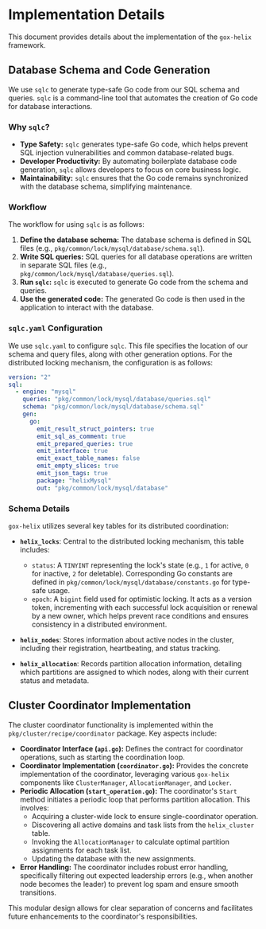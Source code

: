 # Implementation Details

This document provides details about the implementation of the `gox-helix` framework.

## Database Schema and Code Generation

We use `sqlc` to generate type-safe Go code from our SQL schema and queries. `sqlc` is a command-line tool that automates the creation of Go code for database interactions.

### Why `sqlc`?

*   **Type Safety:** `sqlc` generates type-safe Go code, which helps prevent SQL injection vulnerabilities and common database-related bugs.
*   **Developer Productivity:** By automating boilerplate database code generation, `sqlc` allows developers to focus on core business logic.
*   **Maintainability:** `sqlc` ensures that the Go code remains synchronized with the database schema, simplifying maintenance.

### Workflow

The workflow for using `sqlc` is as follows:

1.  **Define the database schema:** The database schema is defined in SQL files (e.g., `pkg/common/lock/mysql/database/schema.sql`).
2.  **Write SQL queries:** SQL queries for all database operations are written in separate SQL files (e.g., `pkg/common/lock/mysql/database/queries.sql`).
3.  **Run `sqlc`:** `sqlc` is executed to generate Go code from the schema and queries.
4.  **Use the generated code:** The generated Go code is then used in the application to interact with the database.

### `sqlc.yaml` Configuration

We use `sqlc.yaml` to configure `sqlc`. This file specifies the location of our schema and query files, along with other generation options. For the distributed locking mechanism, the configuration is as follows:

```yaml
version: "2"
sql:
  - engine: "mysql"
    queries: "pkg/common/lock/mysql/database/queries.sql"
    schema: "pkg/common/lock/mysql/database/schema.sql"
    gen:
      go:
        emit_result_struct_pointers: true
        emit_sql_as_comment: true
        emit_prepared_queries: true
        emit_interface: true
        emit_exact_table_names: false
        emit_empty_slices: true
        emit_json_tags: true
        package: "helixMysql"
        out: "pkg/common/lock/mysql/database"
```

### Schema Details

`gox-helix` utilizes several key tables for its distributed coordination:

*   **`helix_locks`**: Central to the distributed locking mechanism, this table includes:
    *   `status`: A `TINYINT` representing the lock's state (e.g., `1` for active, `0` for inactive, `2` for deletable). Corresponding Go constants are defined in `pkg/common/lock/mysql/database/constants.go` for type-safe usage.
    *   `epoch`: A `bigint` field used for optimistic locking. It acts as a version token, incrementing with each successful lock acquisition or renewal by a new owner, which helps prevent race conditions and ensures consistency in a distributed environment.

*   **`helix_nodes`**: Stores information about active nodes in the cluster, including their registration, heartbeating, and status tracking.

*   **`helix_allocation`**: Records partition allocation information, detailing which partitions are assigned to which nodes, along with their current status and metadata.

## Cluster Coordinator Implementation

The cluster coordinator functionality is implemented within the `pkg/cluster/recipe/coordinator` package. Key aspects include:

*   **Coordinator Interface (`api.go`):** Defines the contract for coordinator operations, such as starting the coordination loop.
*   **Coordinator Implementation (`coordinator.go`):** Provides the concrete implementation of the coordinator, leveraging various `gox-helix` components like `ClusterManager`, `AllocationManager`, and `Locker`.
*   **Periodic Allocation (`start_operation.go`):** The coordinator's `Start` method initiates a periodic loop that performs partition allocation. This involves:
    *   Acquiring a cluster-wide lock to ensure single-coordinator operation.
    *   Discovering all active domains and task lists from the `helix_cluster` table.
    *   Invoking the `AllocationManager` to calculate optimal partition assignments for each task list.
    *   Updating the database with the new assignments.
*   **Error Handling:** The coordinator includes robust error handling, specifically filtering out expected leadership errors (e.g., when another node becomes the leader) to prevent log spam and ensure smooth transitions.

This modular design allows for clear separation of concerns and facilitates future enhancements to the coordinator's responsibilities.
